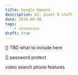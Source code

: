 ```yaml
---
title: Google Gemini
description: AI, pixel 9 stuff
date: 2018-09-30
tags: 
    - xxxxxxxxx
draft: true
---
```


[] TBD what to include here

[] password protect

video search
phone features


